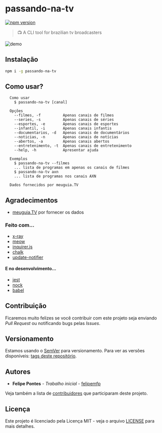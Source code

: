 # passando-na-tv

[![npm version](https://badge.fury.io/js/passando-na-tv.svg)](https://badge.fury.io/js/passando-na-tv)

> :tv: A CLI tool for brazilian tv broadcasters

![demo](https://cdn.rawgit.com/felipemfp/passando-na-tv/f3265e03/.github/demo.gif)

## Instalação

```sh
npm i -g passando-na-tv
```

## Como usar?

```
  Como usar
    $ passando-na-tv [canal]

  Opções
    --filmes, -f          Apenas canais de filmes
    --series, -s          Apenas canais de séries
    --esportes, -e        Apenas canais de esportes
    --infantil, -i        Apenas canais infantis
    --documentarios, -d   Apenas canais de documentários
    --noticias, -n        Apenas canais de notícias
    --abertos, -a         Apenas canais abertos
    --entretenimento, -t  Apenas canais de entretenimento
    --help, -h            Apresentar ajuda

  Exemplos
    $ passando-na-tv --filmes
    ... lista de programas em apenas os canais de filmes
    $ passando-na-tv axn
    ... lista de programas nos canais AXN

  Dados fornecidos por meuguia.TV
```

## Agradecimentos

- [meuguia.TV](http://meuguia.tv/) por fornecer os dados

### Feito com...

- [x-ray](https://github.com/lapwinglabs/x-ray)
- [meow](https://github.com/sindresorhus/meow)
- [inquirer.js](https://github.com/SBoudrias/Inquirer.js)
- [chalk](https://github.com/chalk/chalk)
- [update-notifier](https://github.com/yeoman/update-notifier)

#### E no desenvolvimento...

- [jest](https://github.com/facebook/jest)
- [nock](https://github.com/node-nock/nock)
- [babel](https://github.com/babel/babel)

## Contribuição

Ficaremos muito felizes se você contribuir com este projeto seja enviando _Pull Request_ ou notificando bugs pelas _Issues_.

## Versionamento

Estamos usando o [SemVer](http://semver.org/) para versionamento. Para ver as versões disponíveis: [tags deste repositório](https://github.com/felipemfp/passando-na-tv/tags).

## Autores

* **Felipe Pontes** - *Trabalho inicial* - [felipemfp](https://github.com/felipemfp)

Veja também a lista de [contribuidores](https://github.com/felipemfp/passando-na-tv/contributors) que participaram deste projeto.

## Licença

Este projeto é licenciado pela Licença MIT - veja o arquivo [LICENSE](LICENSE) para mais detalhes.
